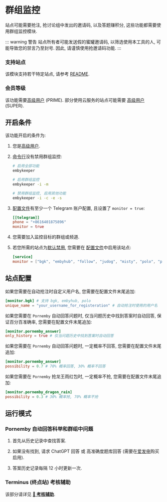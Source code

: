 # 群组监控

站点可能需要抢注, 抢讨论组中发出的邀请码, 以及答题赚积分, 这些功能都需要使用群组监控模块.

<!-- #region warning -->

::: warning 警告
站点所有者可能发送假的蜜罐邀请码, 以筛选使用本工具的人, 可能导致您的禁言乃至封号. 因此, 请谨慎使用抢邀请码功能.
:::

<!-- #endregion warning -->

### 支持站点

该模块支持若干特定站点, 请参考 [README](https://github.com/emby-keeper/emby-keeper/blob/main/README.md#%E5%8A%9F%E8%83%BD).

### 会员等级

该功能需要[高级用户](/guide/高级用户) (PRIME). 部分使用云服务的站点可能需要 [高级用户](/guide/高级用户) (SUPER).

## 开启条件

该功能开启的条件为:

1. 您是[高级用户](/guide/高级用户).

2. [命令行](/guide/命令行参数#%E5%8F%82%E6%95%B0%E8%AF%B4%E6%98%8E)没有禁用群组监控:

   ```bash
   # 启用全部功能
   embykeeper

   # 启用群组监控
   embykeeper -i -m

   # 禁用群组监控, 启用其他功能
   embykeeper -i -c -e -s
   ```

3. [配置文件](/guide/配置文件#telegram-%E5%AD%90%E9%A1%B9)有至少一个 Telegram 账户配置, 且设置了 `monitor = true`:

   ```toml
   [[telegram]]
   phone = "+8616401875896"
   monitor = true
   ```

4. 您需要加入监控目标的群组或频道.

5. 若您所需的站点为[默认禁用](https://github.com/emby-keeper/emby-keeper/blob/main/README.md#%E5%8A%9F%E8%83%BD), 您需要在 [配置文件](/guide/配置文件#service-%E5%AD%90%E9%A1%B9)中启用该站点:

   ```toml
   [service]
   monitor = ["bgk", "embyhub", "follow", "judog", "misty", "polo", "pornemby_answer", "pornemby_double", "pornemby_dragon_rain", "pornemby_nohp", "pornemby_register", "viper"]
   ```

## 站点配置

如果您需要在自动抢注时自定义用户名, 您需要在配置文件末尾追加:

```toml
[monitor.bgk] # 支持 bgk, embyhub, polo
unique_name = "your_username_for_registeration" # 自动抢注时使用的用户名
```

如果您需要在 `Pornemby` 自动回答问题时, 仅当问题历史中找到答案时自动回答, 保证百分百准确率, 您需要在配置文件末尾追加:

```toml
[monitor.pornemby_answer]
only_history = true # 仅当问题历史中找到答案时自动回答
```

如果您需要在 `Pornemby` 自动回答问题时, 一定概率不回答, 您需要在配置文件末尾追加:

```toml
[monitor.pornemby_answer]
possibility = 0.7 # 70% 概率回答, 30% 概率不回答
```

如果您需要在 `Pornemby` 抢龙王雨红包时, 一定概率不抢, 您需要在配置文件末尾追加:

```toml
[monitor.pornemby_dragon_rain]
possibility = 0.3 # 30% 概率抢, 70% 概率不抢
```

## 运行模式

### Pornemby 自动回答科举和群组中问题

1. 首先从历史记录中查找答案.

2. 如果没有找到, 请求 ChatGPT 回答 或 高准确度题库回答 (需要在[爱发电](https://afdian.com/a/jackzzs)购买启用).

3. 答案历史记录每隔 12 小时更新一次.

### Terminus (终点站) 考核辅助

该部分请详见 [**📝 考核辅助**](/guide/功能说明-考核辅助).
